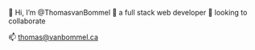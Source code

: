 👋 Hi, I’m @ThomasvanBommel
🥞 a full stack web developer
💞️ looking to collaborate


📫 thomas@vanbommel.ca
